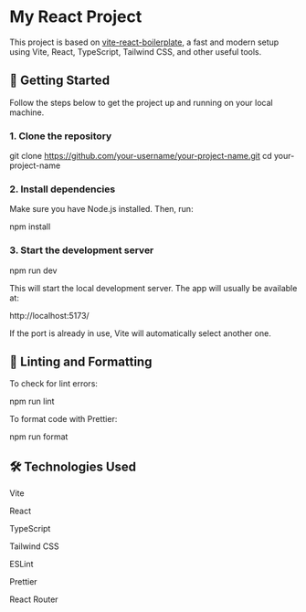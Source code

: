 # My React Project

This project is based on [vite-react-boilerplate](https://github.com/RicardoValdovinos/vite-react-boilerplate), a fast and modern setup using Vite, React, TypeScript, Tailwind CSS, and other useful tools.

## 🚀 Getting Started

Follow the steps below to get the project up and running on your local machine.

### 1. Clone the repository

git clone https://github.com/your-username/your-project-name.git
cd your-project-name

### 2. Install dependencies

Make sure you have Node.js installed. Then, run:

npm install

### 3. Start the development server

npm run dev

This will start the local development server. The app will usually be available at:

http://localhost:5173/

If the port is already in use, Vite will automatically select another one.

## 🧪 Linting and Formatting

To check for lint errors:

npm run lint

To format code with Prettier:

npm run format

## 🛠️ Technologies Used

Vite

React

TypeScript

Tailwind CSS

ESLint

Prettier

React Router

